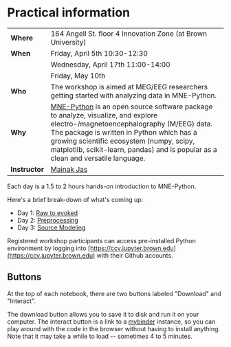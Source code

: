 # Practical information

||   |
|:------|:------|
| **Where**      | 164 Angell St. floor 4 Innovation Zone (at Brown University) |
| **When**       | Friday, April 5th 10:30-12:30          |
| 				 | Wednesday, April 17th 11:00-14:00      |
|				 | Friday, May 10th						  |
| **Who**        | The workshop is aimed at MEG/EEG researchers getting started with analyzing data in MNE-Python.|
| **Why**        | [MNE-Python](https://martinos.org/mne/stable/index.html) is an open source software package to analyze, visualize, and explore electro-/magnetoencephalography (M/EEG) data. The package is written in Python which has a growing scientific ecosystem (numpy, scipy, matplotlib, scikit-learn, pandas) and is popular as a clean and versatile language.|
| **Instructor** | [Mainak Jas](http://jasmainak.github.io/) |

Each day is a 1.5 to 2 hours hands-on introduction
to MNE-Python.

Here's a brief break-down of what's coming up:
* Day 1: [Raw to evoked](raw_to_evoked/readme.md)
* Day 2: [Preprocessing](preprocessing/readme.md)
* Day 3: [Source Modeling](evoked_to_stc/readme.md)

Registered workshop participants can access pre-installed Python environment by logging into [https://ccv.jupyter.brown.edu](https://ccv.jupyter.brown.edu)
with their Github accounts.

Buttons
-------

At the top of each notebook, there are two buttons labeled
"Download" and "Interact".

The download button allows you to
save it to disk and run it on your computer. The interact
button is a link to a [mybinder](http://mybinder.org/) instance, so you can play
around with the code in the browser without having to install
anything. Note that it may take a while to load -- sometimes
4 to 5 minutes.
